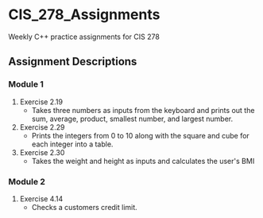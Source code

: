 # CIS_278_Assignments
Weekly C++ practice assignments for CIS 278

## Assignment Descriptions

### Module 1
1. Exercise 2.19
	- Takes three numbers as inputs from the keyboard and prints out the sum, average, product, smallest number, and largest number.
2. Exercise 2.29
	- Prints the integers from 0 to 10 along with the square and cube for each integer into a table.
3. Exercise 2.30
	- Takes the weight and height as inputs and calculates the user's BMI

### Module 2
1. Exercise 4.14
	- Checks a customers credit limit.
